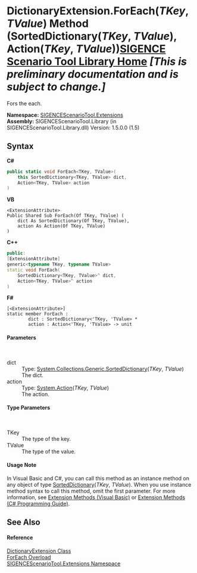 # DictionaryExtension.ForEach(*TKey*, *TValue*) Method (SortedDictionary(*TKey*, *TValue*), Action(*TKey*, *TValue*))<a href="https://github.com/ObiWanLansi/SIGENCE-Scenario-Tool">SIGENCE Scenario Tool Library Home</a> _**\[This is preliminary documentation and is subject to change.\]**_

Fors the each.

**Namespace:**&nbsp;<a href="f2af11f5-ae9d-3dcc-a4a9-ba07a037925f.md">SIGENCEScenarioTool.Extensions</a><br />**Assembly:**&nbsp;SIGENCEScenarioTool.Library (in SIGENCEScenarioTool.Library.dll) Version: 1.5.0.0 (1.5)

## Syntax

**C#**<br />
``` C#
public static void ForEach<TKey, TValue>(
	this SortedDictionary<TKey, TValue> dict,
	Action<TKey, TValue> action
)

```

**VB**<br />
``` VB
<ExtensionAttribute>
Public Shared Sub ForEach(Of TKey, TValue) ( 
	dict As SortedDictionary(Of TKey, TValue),
	action As Action(Of TKey, TValue)
)
```

**C++**<br />
``` C++
public:
[ExtensionAttribute]
generic<typename TKey, typename TValue>
static void ForEach(
	SortedDictionary<TKey, TValue>^ dict, 
	Action<TKey, TValue>^ action
)
```

**F#**<br />
``` F#
[<ExtensionAttribute>]
static member ForEach : 
        dict : SortedDictionary<'TKey, 'TValue> * 
        action : Action<'TKey, 'TValue> -> unit 

```


#### Parameters
&nbsp;<dl><dt>dict</dt><dd>Type: <a href="http://msdn2.microsoft.com/en-us/library/f7fta44c" target="_blank">System.Collections.Generic.SortedDictionary</a>(*TKey*, *TValue*)<br />The dict.</dd><dt>action</dt><dd>Type: <a href="http://msdn2.microsoft.com/en-us/library/bb549311" target="_blank">System.Action</a>(*TKey*, *TValue*)<br />The action.</dd></dl>

#### Type Parameters
&nbsp;<dl><dt>TKey</dt><dd>The type of the key.</dd><dt>TValue</dt><dd>The type of the value.</dd></dl>

#### Usage Note
In Visual Basic and C#, you can call this method as an instance method on any object of type <a href="http://msdn2.microsoft.com/en-us/library/f7fta44c" target="_blank">SortedDictionary</a>(*TKey*, *TValue*). When you use instance method syntax to call this method, omit the first parameter. For more information, see <a href="http://msdn.microsoft.com/en-us/library/bb384936.aspx">Extension Methods (Visual Basic)</a> or <a href="http://msdn.microsoft.com/en-us/library/bb383977.aspx">Extension Methods (C# Programming Guide)</a>.

## See Also


#### Reference
<a href="fad9f38d-4408-43b2-763a-5dd0dacf6b42.md">DictionaryExtension Class</a><br /><a href="8ea755ad-e5e3-ca3a-a35a-2e491f29c72e.md">ForEach Overload</a><br /><a href="f2af11f5-ae9d-3dcc-a4a9-ba07a037925f.md">SIGENCEScenarioTool.Extensions Namespace</a><br />